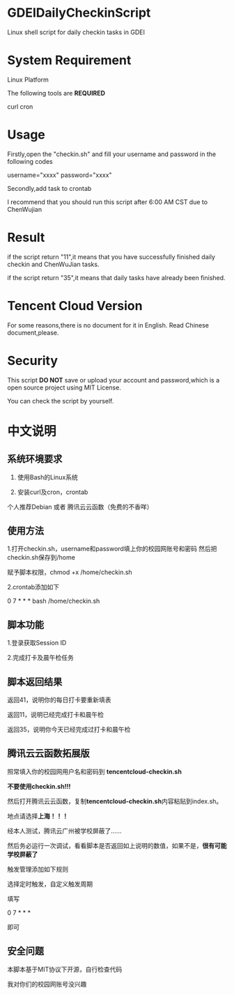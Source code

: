 # GDEIDailyCheckinScript
Linux shell script for daily checkin tasks in GDEI



# System Requirement

Linux Platform

The following tools are **REQUIRED**

curl
cron

# Usage

Firstly,open the "checkin.sh" and fill your username and password in the following codes

username="xxxx"
password="xxxx"


Secondly,add task to crontab

I recommend that you should run this script after 6:00 AM CST due to ChenWujian


# Result

if the script return "11",it means that you have successfully finished daily checkin and ChenWuJian tasks.

if the script return "35",it means that daily tasks have already been finished.

# Tencent Cloud Version

For some reasons,there is no document for it in English.
Read Chinese document,please.

# Security

This script **DO NOT** save or upload your account and password,which is a open source project using MIT License.

You can check the script by yourself.

# 中文说明

## 系统环境要求

1. 使用Bash的Linux系统

2. 安装curl及cron，crontab



个人推荐Debian
或者
腾讯云云函数（免费的不香咩）


## 使用方法

1.打开checkin.sh，username和password填上你的校园网账号和密码
然后把checkin.sh保存到/home

赋予脚本权限，chmod +x /home/checkin.sh

2.crontab添加如下


0 7 * * * bash /home/checkin.sh



## 脚本功能
1.登录获取Session ID

2.完成打卡及晨午检任务



## 脚本返回结果

返回41，说明你的每日打卡要重新填表

返回11，说明已经完成打卡和晨午检

返回35，说明你今天已经完成过打卡和晨午检


## 腾讯云云函数拓展版

照常填入你的校园网用户名和密码到 **tencentcloud-checkin.sh**

**不要使用checkin.sh!!!** 

然后打开腾讯云云函数，复制**tencentcloud-checkin.sh**内容粘贴到index.sh。

地点请选择**上海！！！**

经本人测试，腾讯云广州被学校屏蔽了......

然后务必运行一次调试，看看脚本是否返回如上说明的数值，如果不是，**很有可能学校屏蔽了**

触发管理添加如下规则

选择定时触发，自定义触发周期

填写

0 7 * * *

即可

## 安全问题

本脚本基于MIT协议下开源，自行检查代码

我对你们的校园网账号没兴趣
